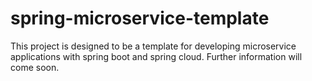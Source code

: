 # spring-microservice-template

This project is designed to be a template for 
developing microservice applications with spring boot
and spring cloud. Further information will come soon.
